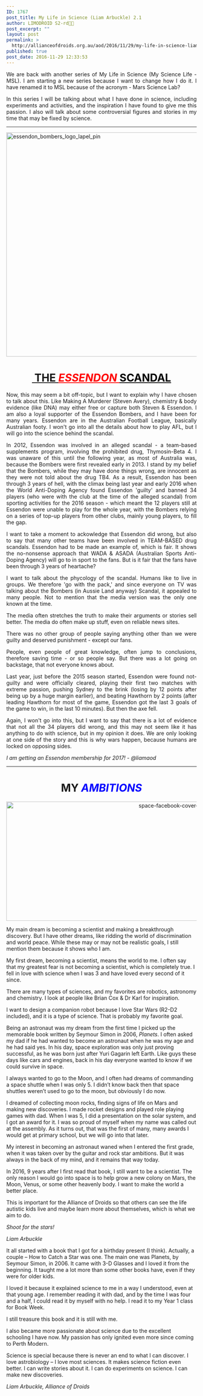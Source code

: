 ```yaml
---
ID: 1767
post_title: My Life in Science (Liam Arbuckle) 2.1
author: LIMODROID S2-rd🔭🔬
post_excerpt: ""
layout: post
permalink: >
  http://allianceofdroids.org.au/aod/2016/11/29/my-life-in-science-liam-arbuckle-2-1/
published: true
post_date: 2016-11-29 12:33:53
---
```

<p style="text-align: justify;">We are back with another series of My Life in Science (My Science Life - MSL). I am starting a new series because I want to change how I do it. I have renamed it to MSL because of the acronym - Mars Science Lab?</p>
<p style="text-align: justify;">In this series I will be talking about what I have done in science, including experiments and activities, and the inspiration I have found to give me this passion. I also will talk about some controversial figures and stories in my time that may be fixed by science.</p>


<hr />
<p style="text-align: justify;"><img class="aligncenter size-full wp-image-1772" src="http://allianceofdroids.org.au/wp-content/uploads/2016/11/Essendon_Bombers_Logo_Lapel_Pin.jpg" alt="essendon_bombers_logo_lapel_pin" width="590" height="592" /></p>

<h1 style="text-align: center;"><span style="text-decoration: underline;"> THE <em><span style="color: #ff0000; text-decoration: underline;">ESSENDON </span></em><span style="color: #000000; text-decoration: underline;">SCANDAL</span></span></h1>
<p style="text-align: justify;">Now, this may seem a bit off-topic, but I want to explain why I have chosen to talk about this. Like Making A Murderer (Steven Avery), chemistry &amp; body evidence (like DNA) may either free or capture both Steven &amp; Essendon. I am also a loyal supporter of the Essendon Bombers, and I have been for many years. Essendon are in the Australian Football League, basically Australian footy. I won't go into all the details about how to play AFL, but I will go into the science behind the scandal.</p>
<p style="text-align: justify;">In 2012, Essendon was involved in an alleged scandal - a team-based supplements program, involving the prohibited drug, Thymosin-Beta 4. I was unaware of this until the following year, as most of Australia was, because the Bombers were first revealed early in 2013. I stand by my belief that the Bombers, while they may have done things wrong, are innocent as they were not told about the drug TB4. As a result, Essendon has been through 3 years of hell, with the climax being last year and early 2016 when the World Anti-Doping Agency found Essendon 'guilty' and banned 34 players (who were with the club at the time of the alleged scandal) from sporting activities for the 2016 season - which meant the 12 players still at Essendon were unable to play for the whole year, with the Bombers relying on a series of top-up players from other clubs, mainly young players, to fill the gap.</p>
<p style="text-align: justify;">I want to take a moment to ackowledge that Essendon did wrong, but also to say that many other teams have been involved in TEAM-BASED drug scandals. Essendon had to be made an example of, which is fair. It shows the no-nonsense approach that WADA &amp; ASADA (Australian Sports Anti-Doping Agency) will go to in sport to the fans. But is it fair that the fans have been through 3 years of heartache?</p>
<p style="text-align: justify;">I want to talk about the phycology of the scandal. Humans like to live in groups. We therefore 'go with the pack,' and since everyone on TV was talking about the Bombers (in Aussie Land anyway) Scandal, it appealed to many people. Not to mention that the media version was the only one known at the time.</p>
<p style="text-align: justify;">The media often stretches the truth to make their arguments or stories sell better. The media do often make up stuff, even on reliable news sites.</p>
<p style="text-align: justify;">There was no other group of people saying anything other than we were guilty and deserved punishment - except our fans.</p>
<p style="text-align: justify;">People, even people of great knowledge, often jump to conclusions, therefore saving time - or so people say. But there was a lot going on backstage, that not everyone knows about.</p>
<p style="text-align: justify;">Last year, just before the 2015 season started, Essendon were found not-guilty and were officially cleared, playing their first two matches with extreme passion, pushing Sydney to the brink (losing by 12 points after being up by a huge margin earlier), and beating Hawthorn by 2 points (after leading Hawthorn for most of the game, Essendon got the last 3 goals of the game to win, in the last 10 minutes). But then the axe fell.</p>
<p style="text-align: justify;">Again, I won't go into this, but I want to say that there is a lot of evidence that not all the 34 players did wrong, and this may not seem like it has anything to do with science, but in my opinion it does. We are only looking at one side of the story and this is why wars happen, because humans are locked on opposing sides.</p>
<p style="text-align: justify;"><em>I am getting an Essendon membership for 2017! - @liamaod</em></p>


<hr />

<h1 style="text-align: center;">MY <em><span style="color: #0000ff;">AM<strong>BITIONS</strong></span></em></h1>
<p style="text-align: center;"><img class="aligncenter size-full wp-image-1565" src="http://allianceofdroids.org.au/wp-content/uploads/2016/11/space-facebook-cover-3.jpg" alt="space-facebook-cover-3" width="851" height="315" /></p>
My main dream is becoming a scientist and making a breakthrough discovery. But I have other dreams, like ridding the world of discrimination and world peace. While these may or may not be realistic goals, I still mention them because it shows who I am.

My first dream, becoming a scientist, means the world to me. I often say that my greatest fear is not becoming a scientist, which is completely true. I fell in love with science when I was 3 and have loved every second of it since.

There are many types of sciences, and my favorites are robotics, astronomy and chemistry. I look at people like Brian Cox &amp; Dr Karl for inspiration.

<span>I want to design a companion robot because I love Star Wars (R2-D2 included), and it is a type of science. That is probably my favorite goal.</span>

Being an astronaut was my dream from the first time I picked up the memorable book written by Seymour Simon in 2006, <em>Planets</em>. I often asked my dad if he had wanted to become an astronaut when he was my age and he had said yes. In his day, space exploration was only just proving successful, as he was born just after Yuri Gagarin left Earth. Like guys these days like cars and engines, back in his day everyone wanted to know if we could survive in space.

I always wanted to go to the Moon, and I often had dreams of commanding a space shuttle when I was only 5. I didn’t know back then that space shuttles weren’t used to go to the moon, but obviously I do now.

I dreamed of collecting moon rocks, finding signs of life on Mars and making new discoveries. I made rocket designs and played role playing games with dad. When I was 5, I did a presentation on the solar system, and I got an award for it. I was so proud of myself when my name was called out at the assembly. As it turns out, that was the first of many, many awards I would get at primary school, but we will go into that later.

My interest in becoming an astronaut waned when I entered the first grade, when it was taken over by the guitar and rock star ambitions. But it was always in the back of my mind, and it remains that way today.

In 2016, 9 years after I first read that book, I still want to be a scientist. The only reason I would go into space is to help grow a new colony on Mars, the Moon, Venus, or some other heavenly body. I want to make the world a better place.

This is important for the Alliance of Droids so that others can see the life autistic kids live and maybe learn more about themselves, which is what we aim to do.

<em>Shoot for the stars!</em>

<em>Liam Arbuckle</em>

<span>It all started with a book that I got for a birthday present (I think). Actually, a couple – How to Catch a Star was one. The main one was Planets, by Seymour Simon, in 2006. It came with 3-D Glasses and I loved it from the beginning. It taught me a lot more than some other books have, even if they were for older kids. </span>

<span>I loved it because it explained science to me in a way I understood, even at that young age. I remember reading it with dad, and by the time I was four and a half, I could read it by myself with no help. I read it to my Year 1 class for Book Week. </span>

<span>I still treasure this book and it is still with me.</span>

<span>I also became more passionate about science due to the excellent schooling I have now. My passion has only ignited even more since coming to Perth Modern. </span>

<span>Science is special because there is never an end to what I can discover. I love astrobiology – I love most sciences. It makes science fiction even better. I can write stories about it. I can do experiments on science. I can make new discoveries.</span>

<em>Liam Arbuckle, Alliance of Droids </em>